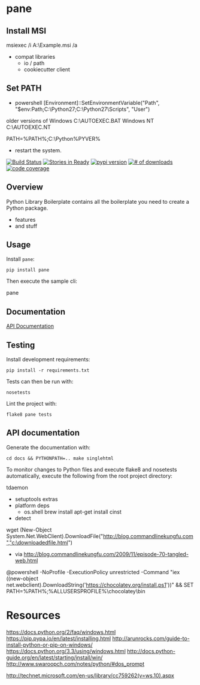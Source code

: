 # pane

## Install MSI
msiexec /i A:\Example.msi
/a

- compat libraries
  - io / path
  - cookiecutter client

## Set PATH
- powershell
[Environment]::SetEnvironmentVariable("Path", "$env:Path;C:\Python27\;C:\Python27\Scripts\", "User")


older versions of Windows C:\AUTOEXEC.BAT 
Windows NT C:\AUTOEXEC.NT

PATH=%PATH%;C:\Python%PYVER%
- restart the system. 

[![Build Status](https://secure.travis-ci.org/michaeljoseph/pane.png)](http://travis-ci.org/michaeljoseph/pane)
[![Stories in Ready](https://badge.waffle.io/michaeljoseph/pane.png?label=ready)](https://waffle.io/michaeljoseph/pane) [![pypi version](https://badge.fury.io/py/pane.png)](http://badge.fury.io/py/pane)
[![# of downloads](https://pypip.in/d/pane/badge.png)](https://crate.io/packages/pane?version=latest)
[![code coverage](https://coveralls.io/repos/michaeljoseph/pane/badge.png?branch=master)](https://coveralls.io/r/michaeljoseph/pane?branch=master)

## Overview

Python Library Boilerplate contains all the boilerplate you need to create a Python package.

* features
* and stuff 

## Usage

Install `pane`:

    pip install pane

Then execute the sample cli:

   pane

## Documentation

[API Documentation](http://pane.rtfd.org)

## Testing

Install development requirements:

    pip install -r requirements.txt

Tests can then be run with:

    nosetests

Lint the project with:

    flake8 pane tests

## API documentation

Generate the documentation with:

    cd docs && PYTHONPATH=.. make singlehtml

To monitor changes to Python files and execute flake8 and nosetests
automatically, execute the following from the root project directory:

   tdaemon

- setuptools  extras
- platform deps
  - os.shell
brew install 
apt-get install
cinst 
- detect 


wget (New-Object System.Net.WebClient).DownloadFile("http://blog.commandlinekungfu.com","c:\downloadedfile.html")
- via http://blog.commandlinekungfu.com/2009/11/episode-70-tangled-web.html

@powershell -NoProfile -ExecutionPolicy unrestricted -Command "iex ((new-object net.webclient).DownloadString('https://chocolatey.org/install.ps1'))" && SET PATH=%PATH%;%ALLUSERSPROFILE%\chocolatey\bin

# Resources
https://docs.python.org/2/faq/windows.html
https://pip.pypa.io/en/latest/installing.html
http://arunrocks.com/guide-to-install-python-or-pip-on-windows/
https://docs.python.org/3.3/using/windows.html
http://docs.python-guide.org/en/latest/starting/install/win/
http://www.swaroopch.com/notes/python/#dos_prompt

http://technet.microsoft.com/en-us/library/cc759262(v=ws.10).aspx

